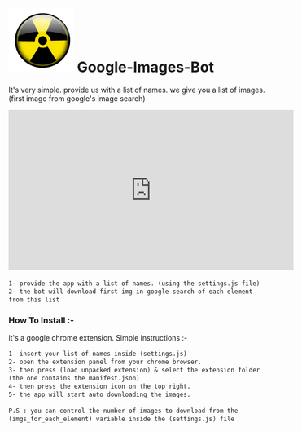 # ![Project-icon](extension/content/icon.png) Google-Images-Bot
It's very simple. provide us with a list of names. we give you a list of images. (first image from google's image search) <br>

<iframe width="560" height="315" src="https://www.youtube.com/embed/hS9JdTTS_0w" frameborder="0" allow="accelerometer; autoplay; encrypted-media; gyroscope; picture-in-picture" allowfullscreen></iframe>


```
1- provide the app with a list of names. (using the settings.js file) 
2- the bot will download first img in google search of each element from this list
```
### How To Install :-
it's a google chrome extension. Simple instructions :- <br>
```
1- insert your list of names inside (settings.js) 
2- open the extension panel from your chrome browser. 
3- then press (load unpacked extension) & select the extension folder (the one contains the manifest.json) 
4- then press the extension icon on the top right. 
5- the app will start auto downloading the images. 

P.S : you can control the number of images to download from the (imgs_for_each_element) variable inside the (settings.js) file

```
